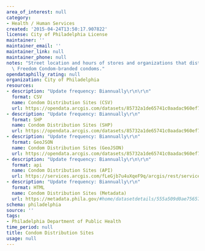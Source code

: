 ```yaml
---
area_of_interest: null
category:
- Health / Human Services
created: '2015-04-24T13:50:17.907822'
license: City of Philadelphia License
maintainer: ''
maintainer_email: ''
maintainer_link: null
maintainer_phone: null
notes: "Street location and hours of stores and organizations that distribute PDPH\
  \ Freedom Condom-branded condoms."
opendataphilly_rating: null
organization: City of Philadelphia
resources:
- description: "Update frequency: Biannually\r\n\r\n"
  format: CSV
  name: Condom Distribution Sites (CSV)
  url: https://opendata.arcgis.com/datasets/85732a1de65741c0aadac960ef7f1ea3_0.csv
- description: "Update frequency: Biannually\r\n"
  format: SHP
  name: Condom Distribution Sites (SHP)
  url: https://opendata.arcgis.com/datasets/85732a1de65741c0aadac960ef7f1ea3_0.zip
- description: "Update frequency: Biannually\r\n"
  format: GeoJSON
  name: Condom Distribution Sites (GeoJSON)
  url: https://opendata.arcgis.com/datasets/85732a1de65741c0aadac960ef7f1ea3_0.geojson
- description: "Update frequency: Biannually\r\n\r\n"
  format: api
  name: Condom Distribution Sites (API)
  url: https://services.arcgis.com/fLeGjb7u4uXqeF9q/arcgis/rest/services/Condom_distribution_sites/FeatureServer/0/query?outFields=*&where=1%3D1
- description: "Update frequency: Biannually\r\n"
  format: HTML
  name: Condom Distribution Sites (Metadata)
  url: https://metadata.phila.gov/#home/datasetdetails/555a509d0ae7565761d9578b/representationdetails/555cdd12d63b640a048a08cc/
schema: philadelphia
source: ''
tags:
- Philadelphia Department of Public Health
time_period: null
title: Condom Distribution Sites
usage: null
---
```

